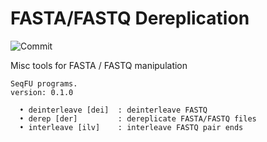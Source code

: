 # FASTA/FASTQ Dereplication

![Commit](https://img.shields.io/github/last-commit/telatin/nim-stuff)

Misc tools for FASTA / FASTQ manipulation

```
SeqFU programs.
version: 0.1.0

  • deinterleave [dei]  : deinterleave FASTQ
  • derep [der]         : dereplicate FASTA/FASTQ files
  • interleave [ilv]    : interleave FASTQ pair ends

```

